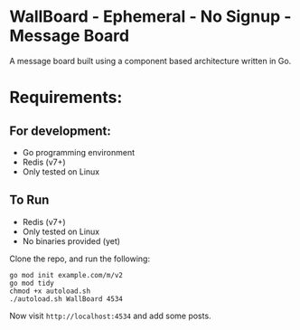 # WallBoard - Ephemeral - No Signup - Message Board

A message board built using a component based architecture written in Go.

# Requirements:
## For development:
  - Go programming environment
  - Redis (v7+)
  - Only tested on Linux
## To Run
  - Redis (v7+)
  - Only tested on Linux
  - No binaries provided (yet)

Clone the repo, and run the following:

    go mod init example.com/m/v2
    go mod tidy
    chmod +x autoload.sh
    ./autoload.sh WallBoard 4534

Now visit `http://localhost:4534` and add some posts. 
